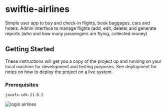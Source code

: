 # swiftie-airlines
Simple user app to buy and check-in flights, book baggages, cars and hotels.
Admin interface to manage flights (add, edit, delete) and generate reports (who and how many passengers are flying, collected money)
## Getting Started

These instructions will get you a copy of the project up and running on your local machine for development and testing purposes. See deployment for notes on how to deploy the project on a live system.

### Prerequisites
```
javafx-sdk-21.0.2
```
![login airlines](https://github.com/diegodiasfernandes/swiftie-airlines/assets/116195231/0d641ab5-05aa-4495-9fb6-bf104693b437)
